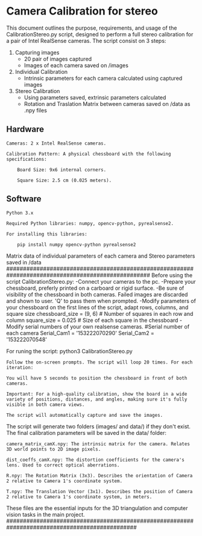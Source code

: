# Camera Calibration for stereo
This document outlines the purpose, requirements, and usage of the CalibrationStereo.py script, designed to perform a full stereo calibration for a pair of Intel RealSense cameras.
The script consist on 3 steps:
1. Capturing images
    * 20 pair of images captured
    * Images of each camera saved on /images
2. Individual Calibration
    * Intrinsic parameters for each camera calculated using captured images
3. Stereo Calibration
    * Using parameters saved, extrinsic parameters calculated
    * Rotation and Traslation Matrix between cameras saved on /data as .npy files

## Hardware

    Cameras: 2 x Intel RealSense cameras.

    Calibration Pattern: A physical chessboard with the following specifications:

        Board Size: 9x6 internal corners.

        Square Size: 2.5 cm (0.025 meters).
## Software

    Python 3.x

    Required Python libraries: numpy, opencv-python, pyrealsense2.

    For installing this libraries:
```sh
    pip install numpy opencv-python pyrealsense2
```

Matrix data of individual parameters of each camera and Stereo parameters saved in /data
###################################################################################################
Before using the script CalibrationStereo.py:
    -Connect your cameras to the pc.
    -Prepare your chessboard, preferly printed on a carboard or rigid surface.
    -Be sure of visibility of the chessboard in both cameras. Failed images are discarded and shown to user. 'Q' to pass them when prompted.
    -Modify parameters of your chessboard on the first lines of the script, adapt rows, columns, and square size
        chessboard_size = (9, 6)  # Number of squares in each row and column
        square_size = 0.025  # Size of each square in the chessboard
    -Modify serial numbers of your own realsense cameras.
        #Serial number of each camera
        Serial_Cam1 = '153222070290'
        Serial_Cam2 = '153222070548'
        
For runing the script:
    python3 CalibrationStereo.py

    Follow the on-screen prompts. The script will loop 20 times. For each iteration:

    You will have 5 seconds to position the chessboard in front of both cameras.

    Important: For a high-quality calibration, show the board in a wide variety of positions, distances, and angles, making sure it's fully visible in both camera views.

    The script will automatically capture and save the images.

The script will generate two folders (images/ and data/) if they don't exist. The final calibration parameters will be saved in the data/ folder:

    camera_matrix_camX.npy: The intrinsic matrix for the camera. Relates 3D world points to 2D image pixels.

    dist_coeffs_camX.npy: The distortion coefficients for the camera's lens. Used to correct optical aberrations.

    R.npy: The Rotation Matrix (3x3). Describes the orientation of Camera 2 relative to Camera 1's coordinate system.

    T.npy: The Translation Vector (3x1). Describes the position of Camera 2 relative to Camera 1's coordinate system, in meters.

These files are the essential inputs for the 3D triangulation and computer vision tasks in the main project.
###############################################################################################
